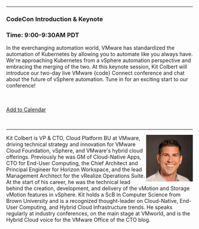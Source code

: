 <style>
  body {background-image:url('github-site-BG.png'); background-repeat: repeat-y; }
  .wrapper {margin-top:75px;}
  header {top:20px!important;
  .session-wrapper{border:1px solid #36373b; border-radius:5px; padding:20px; background-color:##D3D3D3;}
  
</style>
<hr/>

### **CodeCon Introduction & Keynote**
### **Time: 9:00-9:30AM PDT**
<div class="session-wrapper">

In the everchanging automation world, VMware has standardized the automation of Kubernetes by allowing you to automate like you always have. We're approaching Kubernetes from a vSphere automation perspective and embracing the merging of the two. At this keynote session, Kit Colbert will introduce our two-day live VMware {code} Connect conference and chat about the future of vSphere automation. Tune in for an exciting start to our conference! 

<br><br> 
<a title="Add to Calendar" class="addeventatc" data-id="Nf5098547" href="https://www.addevent.com/event/Nf5098547" target="_blank" rel="nofollow">Add to Calendar</a>
        <script type="text/javascript" src="https://addevent.com/libs/atc/1.6.1/atc.min.js" async defer></script>
<br>
</div>
<br> 
<hr/>
<img src="kit_colbert.png" alt="Kit Colbert" width="25%" align="right">
    
<p>Kit Colbert is VP & CTO, Cloud Platform BU at VMware, driving technical strategy and innovation for VMware Cloud Foundation, vSphere, and VMware's hybrid cloud offerings. Previously he was GM of Cloud-Native Apps, CTO for End-User Computing, the Chief Architect and Principal Engineer for Horizon Workspace, and the lead Management Architect for the vRealize Operations Suite. At the start of his career, he was the technical lead behind the creation, development, and delivery of the vMotion and Storage vMotion features in vSphere. Kit holds a ScB in Computer Science from Brown University and is a recognized thought-leader on Cloud-Native, End-User Computing, and Hybrid Cloud Infrastructure trends. He speaks regularly at industry conferences, on the main stage at VMworld, and is the Hybrid Cloud voice for the VMware Office of the CTO blog.</p>
